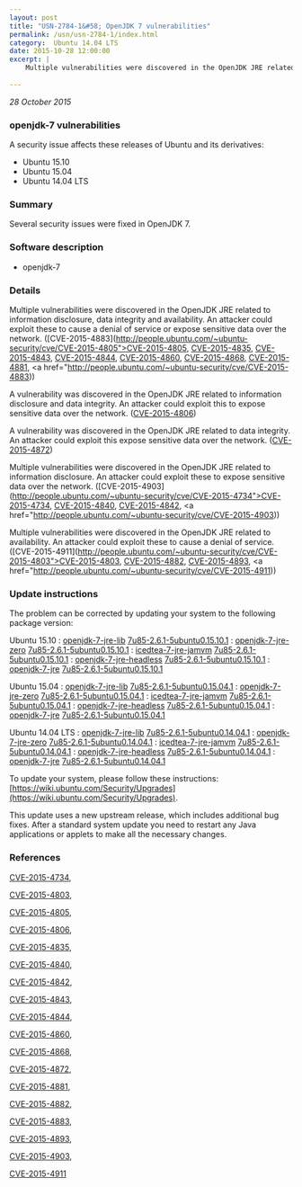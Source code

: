 ```yaml
---
layout: post
title: "USN-2784-1&#58; OpenJDK 7 vulnerabilities"
permalink: /usn/usn-2784-1/index.html
category:  Ubuntu 14.04 LTS
date: 2015-10-28 12:00:00
excerpt: |
    Multiple vulnerabilities were discovered in the OpenJDK JRE related to information disclosure, data integrity and availability. An attacker could exploit these to cause a denial of service or expose sensitive data over the network. ([CVE-2015-4883](http://people.ubuntu.com/~ubuntu-security/cve/CVE-2015-4805">CVE-2015-4805</a>, <a href="http://people.ubuntu.com/~ubuntu-security/cve/CVE-2015-4835">CVE-2015-4835</a>, <a href="http://people.ubuntu.com/~ubuntu-security/cve/CVE-2015-4843">CVE-2015-4843</a>, <a href="http://people.ubuntu.com/~ubuntu-security/cve/CVE-2015-4844">CVE-2015-4844</a>, <a href="http://people.ubuntu.com/~ubuntu-security/cve/CVE-2015-4860">CVE-2015-4860</a>, <a href="http://people.ubuntu.com/~ubuntu-security/cve/CVE-2015-4868">CVE-2015-4868</a>, <a href="http://people.ubuntu.com/~ubuntu-security/cve/CVE-2015-4881">CVE-2015-4881</a>, <a href="http://people.ubuntu.com/~ubuntu-security/cve/CVE-2015-4883))
    
--- 
```

 
 

*28 October 2015*

### openjdk-7 vulnerabilities

A security issue affects these releases of Ubuntu and its derivatives:

* Ubuntu 15.10
* Ubuntu 15.04
* Ubuntu 14.04 LTS

### Summary

Several security issues were fixed in OpenJDK 7. 

### Software description

* openjdk-7 

### Details

Multiple vulnerabilities were discovered in the OpenJDK JRE related to information disclosure, data integrity and availability. An attacker could exploit these to cause a denial of service or expose sensitive data over the network. ([CVE-2015-4883](http://people.ubuntu.com/~ubuntu-security/cve/CVE-2015-4805">CVE-2015-4805</a>, <a href="http://people.ubuntu.com/~ubuntu-security/cve/CVE-2015-4835">CVE-2015-4835</a>, <a href="http://people.ubuntu.com/~ubuntu-security/cve/CVE-2015-4843">CVE-2015-4843</a>, <a href="http://people.ubuntu.com/~ubuntu-security/cve/CVE-2015-4844">CVE-2015-4844</a>, <a href="http://people.ubuntu.com/~ubuntu-security/cve/CVE-2015-4860">CVE-2015-4860</a>, <a href="http://people.ubuntu.com/~ubuntu-security/cve/CVE-2015-4868">CVE-2015-4868</a>, <a href="http://people.ubuntu.com/~ubuntu-security/cve/CVE-2015-4881">CVE-2015-4881</a>, <a href="http://people.ubuntu.com/~ubuntu-security/cve/CVE-2015-4883))

A vulnerability was discovered in the OpenJDK JRE related to information disclosure and data integrity. An attacker could exploit this to expose sensitive data over the network. ([CVE-2015-4806](http://people.ubuntu.com/~ubuntu-security/cve/CVE-2015-4806))

A vulnerability was discovered in the OpenJDK JRE related to data integrity. An attacker could exploit this expose sensitive data over the network. ([CVE-2015-4872](http://people.ubuntu.com/~ubuntu-security/cve/CVE-2015-4872))

Multiple vulnerabilities were discovered in the OpenJDK JRE related to information disclosure. An attacker could exploit these to expose sensitive data over the network. ([CVE-2015-4903](http://people.ubuntu.com/~ubuntu-security/cve/CVE-2015-4734">CVE-2015-4734</a>, <a href="http://people.ubuntu.com/~ubuntu-security/cve/CVE-2015-4840">CVE-2015-4840</a>, <a href="http://people.ubuntu.com/~ubuntu-security/cve/CVE-2015-4842">CVE-2015-4842</a>, <a href="http://people.ubuntu.com/~ubuntu-security/cve/CVE-2015-4903))

Multiple vulnerabilities were discovered in the OpenJDK JRE related to availability. An attacker could exploit these to cause a denial of service. ([CVE-2015-4911](http://people.ubuntu.com/~ubuntu-security/cve/CVE-2015-4803">CVE-2015-4803</a>, <a href="http://people.ubuntu.com/~ubuntu-security/cve/CVE-2015-4882">CVE-2015-4882</a>, <a href="http://people.ubuntu.com/~ubuntu-security/cve/CVE-2015-4893">CVE-2015-4893</a>, <a href="http://people.ubuntu.com/~ubuntu-security/cve/CVE-2015-4911)) 

### Update instructions

The problem can be corrected by updating your system to the following package version:

Ubuntu 15.10
 : [openjdk-7-jre-lib](https://launchpad.net/ubuntu/+source/openjdk-7) <span> [7u85-2.6.1-5ubuntu0.15.10.1](https://launchpad.net/ubuntu/+source/openjdk-7/7u85-2.6.1-5ubuntu0.15.10.1) </span> 
 : [openjdk-7-jre-zero](https://launchpad.net/ubuntu/+source/openjdk-7) <span> [7u85-2.6.1-5ubuntu0.15.10.1](https://launchpad.net/ubuntu/+source/openjdk-7/7u85-2.6.1-5ubuntu0.15.10.1) </span> 
 : [icedtea-7-jre-jamvm](https://launchpad.net/ubuntu/+source/openjdk-7) <span> [7u85-2.6.1-5ubuntu0.15.10.1](https://launchpad.net/ubuntu/+source/openjdk-7/7u85-2.6.1-5ubuntu0.15.10.1) </span> 
 : [openjdk-7-jre-headless](https://launchpad.net/ubuntu/+source/openjdk-7) <span> [7u85-2.6.1-5ubuntu0.15.10.1](https://launchpad.net/ubuntu/+source/openjdk-7/7u85-2.6.1-5ubuntu0.15.10.1) </span> 
 : [openjdk-7-jre](https://launchpad.net/ubuntu/+source/openjdk-7) <span> [7u85-2.6.1-5ubuntu0.15.10.1](https://launchpad.net/ubuntu/+source/openjdk-7/7u85-2.6.1-5ubuntu0.15.10.1) </span> 

Ubuntu 15.04
 : [openjdk-7-jre-lib](https://launchpad.net/ubuntu/+source/openjdk-7) <span> [7u85-2.6.1-5ubuntu0.15.04.1](https://launchpad.net/ubuntu/+source/openjdk-7/7u85-2.6.1-5ubuntu0.15.04.1) </span> 
 : [openjdk-7-jre-zero](https://launchpad.net/ubuntu/+source/openjdk-7) <span> [7u85-2.6.1-5ubuntu0.15.04.1](https://launchpad.net/ubuntu/+source/openjdk-7/7u85-2.6.1-5ubuntu0.15.04.1) </span> 
 : [icedtea-7-jre-jamvm](https://launchpad.net/ubuntu/+source/openjdk-7) <span> [7u85-2.6.1-5ubuntu0.15.04.1](https://launchpad.net/ubuntu/+source/openjdk-7/7u85-2.6.1-5ubuntu0.15.04.1) </span> 
 : [openjdk-7-jre-headless](https://launchpad.net/ubuntu/+source/openjdk-7) <span> [7u85-2.6.1-5ubuntu0.15.04.1](https://launchpad.net/ubuntu/+source/openjdk-7/7u85-2.6.1-5ubuntu0.15.04.1) </span> 
 : [openjdk-7-jre](https://launchpad.net/ubuntu/+source/openjdk-7) <span> [7u85-2.6.1-5ubuntu0.15.04.1](https://launchpad.net/ubuntu/+source/openjdk-7/7u85-2.6.1-5ubuntu0.15.04.1) </span> 

Ubuntu 14.04 LTS
 : [openjdk-7-jre-lib](https://launchpad.net/ubuntu/+source/openjdk-7) <span> [7u85-2.6.1-5ubuntu0.14.04.1](https://launchpad.net/ubuntu/+source/openjdk-7/7u85-2.6.1-5ubuntu0.14.04.1) </span> 
 : [openjdk-7-jre-zero](https://launchpad.net/ubuntu/+source/openjdk-7) <span> [7u85-2.6.1-5ubuntu0.14.04.1](https://launchpad.net/ubuntu/+source/openjdk-7/7u85-2.6.1-5ubuntu0.14.04.1) </span> 
 : [icedtea-7-jre-jamvm](https://launchpad.net/ubuntu/+source/openjdk-7) <span> [7u85-2.6.1-5ubuntu0.14.04.1](https://launchpad.net/ubuntu/+source/openjdk-7/7u85-2.6.1-5ubuntu0.14.04.1) </span> 
 : [openjdk-7-jre-headless](https://launchpad.net/ubuntu/+source/openjdk-7) <span> [7u85-2.6.1-5ubuntu0.14.04.1](https://launchpad.net/ubuntu/+source/openjdk-7/7u85-2.6.1-5ubuntu0.14.04.1) </span> 
 : [openjdk-7-jre](https://launchpad.net/ubuntu/+source/openjdk-7) <span> [7u85-2.6.1-5ubuntu0.14.04.1](https://launchpad.net/ubuntu/+source/openjdk-7/7u85-2.6.1-5ubuntu0.14.04.1) </span> 

To update your system, please follow these instructions: [https://wiki.ubuntu.com/Security/Upgrades](https://wiki.ubuntu.com/Security/Upgrades).

This update uses a new upstream release, which includes additional bug fixes. After a standard system update you need to restart any Java applications or applets to make all the necessary changes. 

### References

 
 [CVE-2015-4734](http://people.ubuntu.com/~ubuntu-security/cve/CVE-2015-4734), 

 [CVE-2015-4803](http://people.ubuntu.com/~ubuntu-security/cve/CVE-2015-4803), 

 [CVE-2015-4805](http://people.ubuntu.com/~ubuntu-security/cve/CVE-2015-4805), 

 [CVE-2015-4806](http://people.ubuntu.com/~ubuntu-security/cve/CVE-2015-4806), 

 [CVE-2015-4835](http://people.ubuntu.com/~ubuntu-security/cve/CVE-2015-4835), 

 [CVE-2015-4840](http://people.ubuntu.com/~ubuntu-security/cve/CVE-2015-4840), 

 [CVE-2015-4842](http://people.ubuntu.com/~ubuntu-security/cve/CVE-2015-4842), 

 [CVE-2015-4843](http://people.ubuntu.com/~ubuntu-security/cve/CVE-2015-4843), 

 [CVE-2015-4844](http://people.ubuntu.com/~ubuntu-security/cve/CVE-2015-4844), 

 [CVE-2015-4860](http://people.ubuntu.com/~ubuntu-security/cve/CVE-2015-4860), 

 [CVE-2015-4868](http://people.ubuntu.com/~ubuntu-security/cve/CVE-2015-4868), 

 [CVE-2015-4872](http://people.ubuntu.com/~ubuntu-security/cve/CVE-2015-4872), 

 [CVE-2015-4881](http://people.ubuntu.com/~ubuntu-security/cve/CVE-2015-4881), 

 [CVE-2015-4882](http://people.ubuntu.com/~ubuntu-security/cve/CVE-2015-4882), 

 [CVE-2015-4883](http://people.ubuntu.com/~ubuntu-security/cve/CVE-2015-4883), 

 [CVE-2015-4893](http://people.ubuntu.com/~ubuntu-security/cve/CVE-2015-4893), 

 [CVE-2015-4903](http://people.ubuntu.com/~ubuntu-security/cve/CVE-2015-4903), 

 [CVE-2015-4911](http://people.ubuntu.com/~ubuntu-security/cve/CVE-2015-4911)
 

